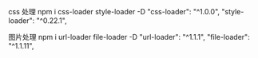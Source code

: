 css 处理 npm i css-loader style-loader -D
"css-loader": "^1.0.0",
"style-loader": "^0.22.1",

图片处理 npm i url-loader file-loader -D
"url-loader": "^1.1.1",
"file-loader": "^1.1.11",
